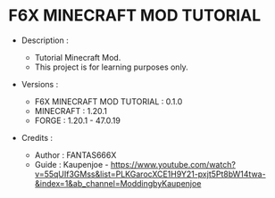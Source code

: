 # F6X MINECRAFT MOD TUTORIAL
- Description :

  - Tutorial Minecraft Mod.
  - This project is for learning purposes only.

- Versions :

  - F6X MINECRAFT MOD TUTORIAL : 0.1.0
  - MINECRAFT : 1.20.1
  - FORGE : 1.20.1 - 47.0.19

- Credits :

  - Author : FANTAS666X
  - Guide : Kaupenjoe - https://www.youtube.com/watch?v=55qUIf3GMss&list=PLKGarocXCE1H9Y21-pxjt5Pt8bW14twa-&index=1&ab_channel=ModdingbyKaupenjoe